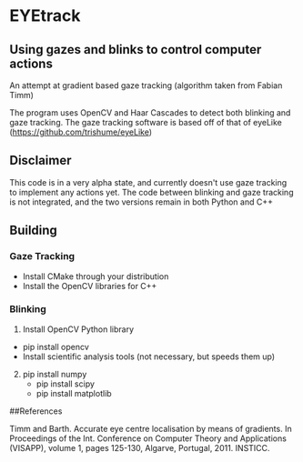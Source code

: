 # EYEtrack 

## Using gazes and blinks to control computer actions

An attempt at gradient based gaze tracking (algorithm taken from Fabian Timm)

The program uses OpenCV and Haar Cascades to detect both blinking and gaze tracking.
The gaze tracking software is based off of that of eyeLike (https://github.com/trishume/eyeLike)


## Disclaimer

This code is in a very alpha state, and currently doesn't use gaze tracking to implement any
actions yet. The code between blinking and gaze tracking is not integrated, and the two versions remain in both Python and C++

## Building

### Gaze Tracking 
 
* Install CMake through your distribution
* Install the OpenCV libraries for C++

### Blinking
1. Install OpenCV Python library
 * pip install opencv
 * Install scientific analysis tools (not necessary, but speeds them up)
2. pip install numpy
	* pip install scipy
	* pip install matplotlib



##References

Timm and Barth. Accurate eye centre localisation by means of gradients. In Proceedings of the Int. Conference on Computer Theory and Applications (VISAPP), volume 1, pages 125-130, Algarve, Portugal, 2011. INSTICC.
